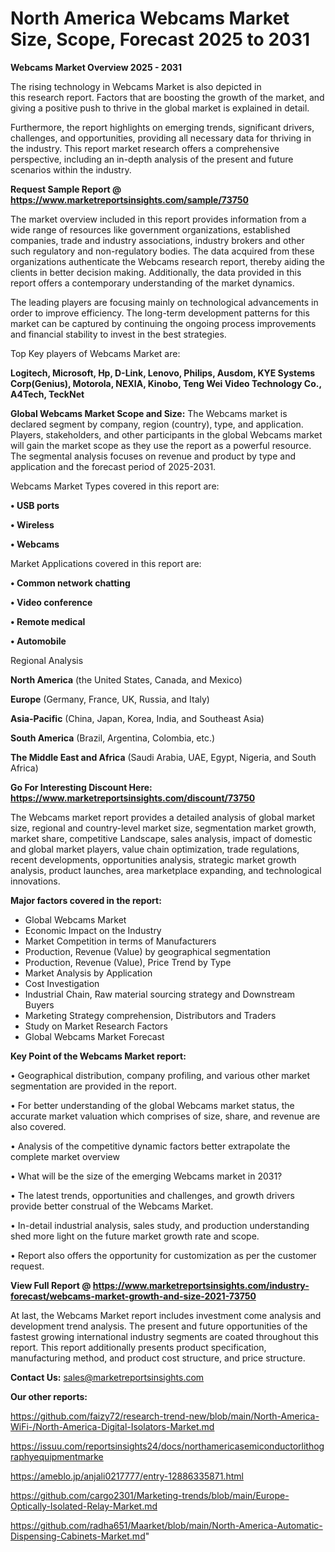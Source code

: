 # North America Webcams Market Size, Scope, Forecast 2025 to 2031

<Strong> Webcams Market Overview 2025 - 2031</strong>

The rising technology in Webcams Market is also depicted in this research report. Factors that are boosting the growth of the market, and giving a positive push to thrive in the global market is explained in detail.

Furthermore, the report highlights on emerging trends, significant drivers, challenges, and opportunities, providing all necessary data for thriving in the industry. This report market research offers a comprehensive perspective, including an in-depth analysis of the present and future scenarios within the industry.

<strong>Request Sample Report @ <a href=https://www.marketreportsinsights.com/sample/73750>https://www.marketreportsinsights.com/sample/73750</a></strong>

The market overview included in this report provides information from a wide range of resources like government organizations, established companies, trade and industry associations, industry brokers and other such regulatory and non-regulatory bodies. The data acquired from these organizations authenticate the Webcams research report, thereby aiding the clients in better decision making. Additionally, the data provided in this report offers a contemporary understanding of the market dynamics.

The leading players are focusing mainly on technological advancements in order to improve efficiency. The long-term development patterns for this market can be captured by continuing the ongoing process improvements and financial stability to invest in the best strategies.

Top Key players of Webcams Market are:

<strong>Logitech, Microsoft, Hp, D-Link, Lenovo, Philips, Ausdom, KYE Systems Corp(Genius), Motorola, NEXIA, Kinobo, Teng Wei Video Technology Co., A4Tech, TeckNet</strong>

<strong><b>Global Webcams Market Scope and Size:</b></strong>
The Webcams market is declared segment by company, region (country), type, and application. Players, stakeholders, and other participants in the global Webcams market will gain the market scope as they use the report as a powerful resource. The segmental analysis focuses on revenue and product by type and application and the forecast period of 2025-2031.

Webcams Market Types covered in this report are:

<strong>• USB ports

• Wireless

• Webcams</strong>

Market Applications covered in this report are:

<strong>• Common network chatting

• Video conference

• Remote medical

• Automobile</strong> 

Regional Analysis

<strong>North America</strong> (the United States, Canada, and Mexico)

<strong>Europe</strong> (Germany, France, UK, Russia, and Italy)

<strong>Asia-Pacific</strong> (China, Japan, Korea, India, and Southeast Asia)

<strong>South America</strong> (Brazil, Argentina, Colombia, etc.)

<strong>The Middle East and Africa</strong> (Saudi Arabia, UAE, Egypt, Nigeria, and South Africa)

<strong>Go For Interesting Discount Here: <a href=https://www.marketreportsinsights.com/discount/73750>https://www.marketreportsinsights.com/discount/73750</a></strong>

The Webcams market report provides a detailed analysis of global market size, regional and country-level market size, segmentation market growth, market share, competitive Landscape, sales analysis, impact of domestic and global market players, value chain optimization, trade regulations, recent developments, opportunities analysis, strategic market growth analysis, product launches, area marketplace expanding, and technological innovations.

<strong><b>Major factors covered in the report:</b></strong>
<ul>
  <li>Global Webcams Market </li>
  <li>Economic Impact on the Industry</li>
  <li>Market Competition in terms of Manufacturers</li>
  <li>Production, Revenue (Value) by geographical segmentation</li>
  <li>Production, Revenue (Value), Price Trend by Type</li>
  <li>Market Analysis by Application</li>
  <li>Cost Investigation</li>
  <li>Industrial Chain, Raw material sourcing strategy and Downstream Buyers</li>
  <li>Marketing Strategy comprehension, Distributors and Traders</li>
  <li>Study on Market Research Factors</li>
  <li>Global Webcams Market Forecast</li>
</ul>

<strong><b>Key Point of the Webcams Market report:</b></strong>

• Geographical distribution, company profiling, and various other market segmentation are provided in the report.

• For better understanding of the global Webcams market status, the accurate market valuation which comprises of size, share, and revenue are also covered.

• Analysis of the competitive dynamic factors better extrapolate the complete market overview

• What will be the size of the emerging Webcams market in 2031?

• The latest trends, opportunities and challenges, and growth drivers provide better construal of the Webcams Market.

• In-detail industrial analysis, sales study, and production understanding shed more light on the future market growth rate and scope.

• Report also offers the opportunity for customization as per the customer request.

<strong><b>View Full Report @ <a href=https://www.marketreportsinsights.com/industry-forecast/webcams-market-growth-and-size-2021-73750>https://www.marketreportsinsights.com/industry-forecast/webcams-market-growth-and-size-2021-73750</a></b></strong>


At last, the Webcams Market report includes investment come analysis and development trend analysis. The present and future opportunities of the fastest growing international industry segments are coated throughout this report. This report additionally presents product specification, manufacturing method, and product cost structure, and price structure.

<strong>Contact Us:</strong>
sales@marketreportsinsights.com

<strong>Our other reports:</strong>

<a href=https://github.com/faizy72/research-trend-new/blob/main/North-America-WiFi-/North-America-Digital-Isolators-Market.md>https://github.com/faizy72/research-trend-new/blob/main/North-America-WiFi-/North-America-Digital-Isolators-Market.md</a>

<a href=https://issuu.com/reportsinsights24/docs/northamericasemiconductorlithographyequipmentmarke>https://issuu.com/reportsinsights24/docs/northamericasemiconductorlithographyequipmentmarke</a>

<a href=https://ameblo.jp/anjali0217777/entry-12886335871.html>https://ameblo.jp/anjali0217777/entry-12886335871.html</a>

<a href=https://github.com/cargo2301/Marketing-trends/blob/main/Europe-Optically-Isolated-Relay-Market.md>https://github.com/cargo2301/Marketing-trends/blob/main/Europe-Optically-Isolated-Relay-Market.md</a>

<a href=https://github.com/radha651/Maarket/blob/main/North-America-Automatic-Dispensing-Cabinets-Market.md>https://github.com/radha651/Maarket/blob/main/North-America-Automatic-Dispensing-Cabinets-Market.md</a>"
